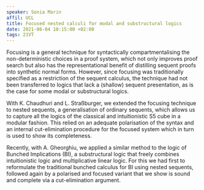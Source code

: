 ```yaml
---
speaker: Sonia Marin 
affil: UCL
title: Focused nested calculi for modal and substructural logics
date: 2021-06-04 10:15:00 +02:00
tags: 21VT
---
```

Focusing is a general technique for syntactically compartmentalising the non-deterministic choices in a proof system, which not only improves proof search but also has the representational benefit of distilling sequent proofs into synthetic normal forms. However, since focusing was traditionally specified as a restriction of the sequent calculus, the technique had not been transferred to logics that lack a (shallow) sequent presentation, as is the case for some modal or substructural logics.
<!--more-->

With K. Chaudhuri and L. Straßburger, we extended the focusing technique to nested sequents, a generalisation of ordinary sequents, which allows us to capture all the logics of the classical and intuitionistic S5 cube in a modular fashion. This relied on an adequate polarisation of the syntax and an internal cut-elimination procedure for the focused system which in turn is used to show its completeness.

Recently, with A. Gheorghiu, we applied a similar method to the logic of Bunched Implications (BI), a substructural logic that freely combines intuitionistic logic and multiplicative linear logic. For this we had first to reformulate the traditional bunched calculus for BI using nested sequents, followed again by a polarised and focused variant that we show is sound and complete via a cut-elimination argument.

